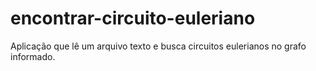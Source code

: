 # encontrar-circuito-euleriano
Aplicação que lê um arquivo texto e busca circuitos eulerianos no grafo informado.
